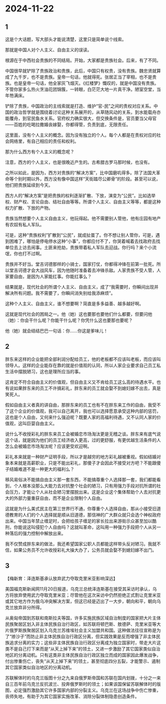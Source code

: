 # 2024-11-22

## 1

这是个大话题，写大部头才能说清楚，这里只是简单说个线索。

那就是中国人对个人主义、自由主义的误读。

根源在于中西社会贵族的不同结局。开始，大家都是贵族社会。后来，有了不同。

中国很早就铲除了贵族政治和贵族，此后，中国只有权贵，没有贵族。魏忠贤就算成了九千岁，也不是贵族。皇帝一句话，他就得死。张居正当了宰相，也不是贵族。也是皇帝一句话，他全家灰飞烟灭。《红楼梦》慨叹的，就是中国没有贵族。不管你家多么热火烹油花团锦簇，一转眼，白茫茫大地一片真干净。陋室空堂，当年笏满床。

铲除了贵族，中国政治的主线索就是打造、维护“官-民”之间的责权对应关系。中国的政治哲学就是围绕着讨论这种关系展开的，从草随风动的关系，到水能载舟亦能覆舟，到官民鱼水关系。官府权力确实很大，但交换条件是，官员要当父母官——百姓的吃喝拉撒婚丧嫁娶，你都得管，负责到底，无限责任。

这里面，没有个人主义的概念。因为没有独立的个人。每个人都是在责权对应的社会网络里，有自己相应的责任和权利。

那为什么西方有个人主义的概念呢？

注意，西方的个人主义，也是很晚近产生的。古希腊古罗马那时候，也没有。

之所以如此，是因为，西方对贵族的“解决方案”，比中国磨叽得多。除了法国大革命等个别时期以外，西方没有像中国这样“天街踏尽公卿骨”的阶段。甚至可以说，他们把贵族延续到今天。

西方人的“解决方案”是把贵族的权利逐渐扩散、下放，演变为“公民”。比如选举权、财产权、言论自由、结社自由等等。所谓个人主义、自由主义等等，都是这种权力扩散、下放的产物。

贵族当然想要个人主义自由主义，他玩得起。他不需要别人管他，他有庄园有地产有农奴有私人军队。

可是，这种“贵族权利”扩散到“公民”，就成扯蛋了。你不想让别人管你，可是，遇到困难了，哪怕是停电停水这种“小事”，你都应付不了，你哭着喊着去找政府去找单位去上访去闹事。土匪来抢劫，贵族带着私人军队去迎战。你行吗？来个小流氓，你也打不过啊。

贵族并不好当。堂吉诃德那样的小骑士，国家打仗，你都得冲锋在前第一批死。所以堂吉诃德才会大战风车，因为他随时准备着去冲锋杀敌。人家贵族不受人管，人家要自由，是因为人家能扛事。你能扛事么？

结果就是，现代社会的所谓个人主义、自由主义，成了“我需要时，你瞬间出现并解决所有问题。我不需要了，你瞬间消失别给我添麻烦”。

这种个人主义、自由主义，谁不想要啊？简直是多多益善、越多越好啊。

这就是现代社会的困局之一。他（她）这也要那也要他们什么都要，但要问他（她）：你会干什么呢？你能干什么呢？你凭什么这也要那也要呢？

他（她）就会结结巴巴一句话：你……你这是爹味儿！

## 2

胖东来这样的企业能把全部利润分配给员工，他的老板都不应该叫老板，而应该叫领导人。这样的企业能存在靠的就是价值观的认同，所以人家企业要求自己员工私生活中摆脱陋习，这也是理所应当的事。

这肯定不符合自由主义的价值观，但自由主义又不肯给员工这么高的待遇水平。也有说如果胖东来的员工不许搞彩礼，胖东来的员工就会娶不到媳妇嫁不出去，真是笑死人。

假如自由主义者真的讲自由，那胖东来的员工也有不在胖东来工作的自由，我受不了这个企业的价值观，我可以自己离开，我也可以选择愿意承受这种内部的惩罚，这也是个人自由，又何来什么强迫呢？既要人家的高福利待遇，又不认同人家的价值观，这叫巨婴自由主义。

说什么不收授彩礼的胖东来员工会被婚恋市场淘汰更是无稽之谈。胖东来有底气说这个话，就是因为他们的员工经济收入更高，过的更舒服，有更优越生活条件的人怎么会被婚恋市场淘汰呢？应该更受欢迎啊。

彩礼本来就是一种财产证明手段，所以才是越穷的地方彩礼越被重视。假如结婚对象本来就是高薪职业，只是不能出彩礼，那傻子才会因此不接受对方吧？不能跟傻子结婚难道不是一种更大的福利么？

移风易俗决不能搞自由主义那一套东西，不能搞尊重个人选择那一套，我们都能看到，个人根本没那么大能力去对抗整个社会的陋习，只有用强力手段对抗所谓的社会压力，才能让个人从社会陋习里摆脱出来。这是企业这个集体帮助个人去对抗更大的外部力量重获自由，而不是企业限制个人自由。

这就是为什么美式民主在第三世界行不通，你尊重个人选择自由，那从小接受旧道德教育的人们的个人选择就是顺从旧道德，那信神的广大群众就只会选个神权政府出来。中国当年禁止缠足时，会把给孩子缠足的家长拉出来游街示众甚至加以酷刑，你能说这叫侵犯个人自由吗？这就叫革命，这叫用一种强力手段把个人从另一种落后的强力控制中解放出来。

我不仅赞成胖东来的做法，我还希望国家公职人员都能这样带头反对陋习。我就不信，如果公务员不允许收授彩礼大操大办了，公务员就会娶不到媳妇嫁不出门。

## 3

【梅新育：泽连斯基承认放弃武力夺取克里米亚影响深远】

美国福克斯新闻网11月20日报道，乌克兰总统泽连斯基在接受其采访时承认，乌方将放弃使用武力夺取克里米亚；尽管他在这次采访中仍然拒绝正式割让克里米亚或其它地方作为俄乌冲突解决方案，但这已经是迈出了一大步，朝向和平，朝向乌克兰放弃非分所得。

从奥匈帝国到苏联和南斯拉夫等国，许多实施民族区域自治制度的国家把大片主体民族聚居区划入非主体民族自治行政区，如苏联将顿巴斯、敖德萨、克里米亚等大片俄罗斯族聚居区划入乌克兰苏维埃社会主义加盟共和国。这种做法往往宣称是为了“掺沙子”而防止非主体民族自治行政区分离，但实践效果是反而增强了非主体民族追求分离的实力；这些非主体民族自治行政区分离成为独立国家时，带走大片这类不是自己打下来而是“从天上掉下来”的领土，又进一步激励了其它国家类似自治地区的分离动机。只有这类非主体民族自治行政区独立而成的国家因此爆发战争，付出惨重伤亡，丧失“从天上掉下来”的领土，甚至彻底四分五裂，才能警示、遏制其它国家类似自治地区的分离动机。

苏联解体时的乌克兰版图十分之九来自俄罗斯帝国和苏联在国内划拨，十分之一来自三百年前乌克兰反抗波兰、投奔俄罗斯时的领土；如果该国保留苏联解体时的版图，必定强烈激励其它许多国家内部的分裂主义。乌克兰在这场战争中伤亡惨重，丧师失地，有助于为其它国家实施改革、消除分裂体制隐患创造条件。


